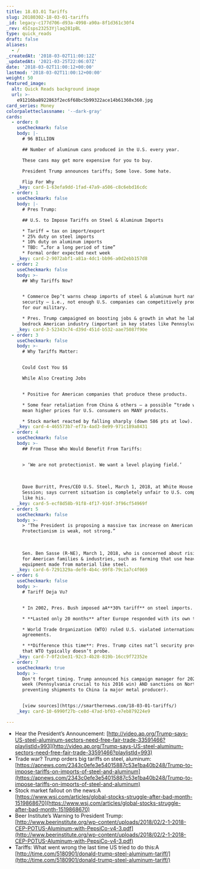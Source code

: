 ```yaml
---
title: 18.03.01 Tariffs
slug: 20180302-18-03-01-tariffs
_id: legacy-c177d706-d93a-4998-a90a-8f1d361c30f4
_rev: 45Isps23253Yjlaq281pBL
type: quick_reads
draft: false
aliases:
  - /
_createdAt: '2018-03-02T11:00:12Z'
_updatedAt: '2021-03-25T22:06:07Z'
date: '2018-03-02T11:00:12+00:00'
lastmod: '2018-03-02T11:00:12+00:00'
weight: 50
featured_image:
  alt: Quick Reads background image
  url: >-
    e91216ba8922863f2ec6f68bc5b99322ace14b61360x360.jpg
card_series: Money
colorpaletteclassname: '--dark-gray'
cards:
  - order: 0
    useCheckmark: false
    body: |-
      # 96 BILLION

      ## Number of aluminum cans produced in the U.S. every year.

      These cans may get more expensive for you to buy.

      President Trump announces tariffs; Some love. Some hate.

      Flip For Why
    _key: card-1-63efa9dd-1fad-47a9-a506-c8c6ebd16cdc
  - order: 1
    useCheckmark: false
    body: |-
      # Pres Trump:

      ## U.S. to Impose Tariffs on Steel & Aluminum Imports

      * Tariff = tax on import/export
      * 25% duty on steel imports
      * 10% duty on aluminum imports
      * TBD: “…for a long period of time”
      * Formal order expected next week
    _key: card-2-9072abf1-a81a-4dc1-bb96-a0d2ebb157d8
  - order: 2
    useCheckmark: false
    body: >-
      ## Why Tariffs Now?


      * Commerce Dep’t warns cheap imports of steel & aluminum hurt nat’l
      security – i.e., not enough U.S. companies can competitively produce metal
      for our military.

      * Pres. Trump campaigned on boosting jobs & growth in what he labeled a
      bedrock American industry (important in key states like Pennsylvania).
    _key: card-3-52343c74-d39d-451d-b532-aae75087f90e
  - order: 3
    useCheckmark: false
    body: >-
      # Why Tariffs Matter:


      Could Cost You $$  

      While Also Creating Jobs


      * Positive for American companies that produce these products.

      * Some fear retaliation from China & others – a possible “trade war” could
      mean higher prices for U.S. consumers on MANY products.

      * Stock market reacted by falling sharply (down 586 pts at low).
    _key: card-4-465573b7-ef7a-4ad3-8e99-971c189a8431
  - order: 4
    useCheckmark: false
    body: >-
      ## From Those Who Would Benefit From Tariffs:


      > ‘We are not protectionist. We want a level playing field.’  
        
        
        
      Dave Burritt, Pres/CEO U.S. Steel, March 1, 2018, at White House Listening
      Session; says current situation is completely unfair to U.S. companies
      like his.
    _key: card-5-ecf8d58b-91f8-4f17-916f-3f96cf54969f
  - order: 5
    useCheckmark: false
    body: >-
      > ‘The President is proposing a massive tax increase on American families.
      Protectionism is weak, not strong.”  
        
        
        
      Sen. Ben Sasse (R-NE), March 1, 2018, who is concerned about rising prices
      for American families & industries, such as farming that use heavy
      equipment made from material like steel.
    _key: card-6-7291329a-def0-4b4c-99f8-79c1a7c4f069
  - order: 6
    useCheckmark: false
    body: >-
      # Tariff Deja Vu?


      * In 2002, Pres. Bush imposed aA**30% tariff** on steel imports.

      * **Lasted only 20 months** after Europe responded with its own tariffs.

      * World Trade Organization (WTO) ruled U.S. violated international trade
      agreements.

      * **Difference this time**: Pres. Trump cites nat’l security provision
      that WTO typically doesn’t probe.
    _key: card-7-0f2cbe31-92c3-4b28-819b-16cc9f72352e
  - order: 7
    useCheckmark: true
    body: >-
      Don't forget timing. Trump announced his campaign manager for 2020 this
      week (Pennsylvania crucial to his 2016 win) AND sanctions on North Korea,
      preventing shipments to China (a major metal producer).


      [view sources](https://smarthernews.com/18-03-01-tariffs/)
    _key: card-10-6990f27b-ce8d-47ad-bf03-e7eb879224e9

---
```

* Hear the President’s Announcement: [http://video.ap.org/Trump-says-US-steel-aluminum-sectors-need-free-fair-trade-33591466?playlistId=993](http://video.ap.org/Trump-says-US-steel-aluminum-sectors-need-free-fair-trade-33591466?playlistId=993)
* Trade war? Trump orders big tariffs on steel, aluminum: [https://apnews.com/2343c0efe3e54015887c53e1ba40b248/Trump-to-impose-tariffs-on-imports-of-steel-and-aluminum](https://apnews.com/2343c0efe3e54015887c53e1ba40b248/Trump-to-impose-tariffs-on-imports-of-steel-and-aluminum)
* Stock market fallout on the news:A [https://www.wsj.com/articles/global-stocks-struggle-after-bad-month-1519868670](https://www.wsj.com/articles/global-stocks-struggle-after-bad-month-1519868670)
* Beer Institute’s Warning to President Trump: [http://www.beerinstitute.org/wp-content/uploads/2018/02/2-1-2018-CEP-POTUS-Aluminum-with-PepsiCo-v4-3.pdf](http://www.beerinstitute.org/wp-content/uploads/2018/02/2-1-2018-CEP-POTUS-Aluminum-with-PepsiCo-v4-3.pdf)
* Tariffs: What went wrong the last time US tried to do this:A [http://time.com/5180901/donald-trump-steel-aluminum-tariff/](http://time.com/5180901/donald-trump-steel-aluminum-tariff/)